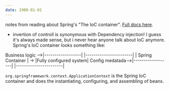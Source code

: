 ```yaml
---
date: 1900-01-01
---
```



notes from reading about Spring's "The IoC container". [Full docs here][docs].
+ invertion of controll is synonymous with Dependency injection! I guess it's
  always made sense, but i never hear anyone talk about IoC anymore.
Spring's IoC container looks something like:

Business logic -->|------------------|    |-----------------------|
                  | Spring Container | -> |Fully configured system|
Config medatada-->|------------------|    |-----------------------|

`org.springframework.context.ApplicationContext` is the Spring IoC container
and does the instantiating, configuring, and assembling of beans.

[docs]: http://docs.spring.io/spring/docs/current/spring-framework-reference/html/beans.html#beans-factory-nature
